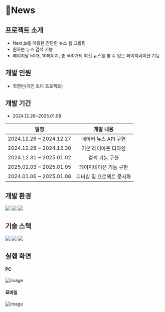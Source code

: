 <div>
<h1>📝News</h1>
</div>

## 프로젝트 소개
* Next.js를 이용한 간단한 뉴스 웹 크롤링
* 원하는 뉴스 검색 기능
* 페이지당 50개, 10페이지, 총 500개의 최신 뉴스를 볼 수 있는 페이지네이션 기능

## 개발 인원
* 최영빈(개인 토이 프로젝트)

## 개발 기간
* 2024.12.26~2025.01.08

| 일정 | 개발 내용 |
| :----------------------: | :----------------------: |
| 2024.12.26 ~ 2024.12.27 | 네이버 뉴스 API 구현 |
| 2024.12.28 ~ 2024.12.30 | 기본 레이아웃 디자인 |
| 2024.12.31 ~ 2025.01.02 | 검색 기능 구현 |
| 2025.01.03 ~ 2025.01.05 | 페이지네이션 기능 구현 |
| 2024.01.06 ~ 2025.01.08 | 디버깅 및 프로젝트 문서화 |

## 개발 환경
<p>
  <img src="https://img.shields.io/badge/Visual%20Studio%20Code-0078d7.svg?style=for-the-badge&logo=visual-studio-code&logoColor=white">
  <img src="https://img.shields.io/badge/react-61DAFB?style=for-the-badge&logo=react&logoColor=black">
  <img src="https://img.shields.io/badge/next.js-000000?style=for-the-badge&logo=nextdotjs&logoColor=white"/>
</p>

## 기술 스택
<p>
  <img src="https://img.shields.io/badge/html5-E34F26?style=for-the-badge&logo=html5&logoColor=white">
  <img src="https://img.shields.io/badge/css3-1572B6?style=for-the-badge&logo=css3&logoColor=white">
  <img src="https://img.shields.io/badge/javascript-F7DF1E?style=for-the-badge&logo=javascript&logoColor=black">
</p>

## 실행 화면

#### PC
![image](https://github.com/user-attachments/assets/701d0667-ed65-4a78-9283-9c833c00ec16)

#### 모바일
![image](https://github.com/user-attachments/assets/c422277b-2016-46e1-b0af-7a783edd5f22)



